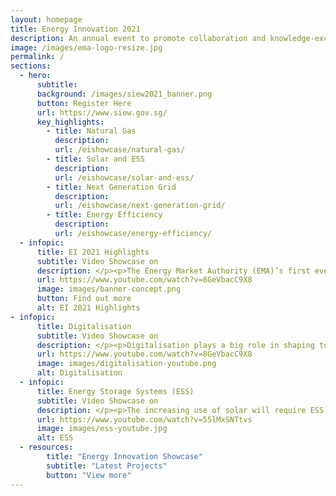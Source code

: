 ```yaml
---
layout: homepage
title: Energy Innovation 2021
description: An annual event to promote collaboration and knowledge-exchange among industry experts and the research community
image: /images/ema-logo-resize.jpg
permalink: /
sections:
  - hero:
      subtitle: 
      background: /images/siew2021_banner.png
      button: Register Here
      url: https://www.siew.gov.sg/
      key_highlights:
        - title: Natural Gas
          description: 
          url: /eishowcase/natural-gas/
        - title: Solar and ESS
          description: 
          url: /eishowcase/solar-and-ess/
        - title: Next Generation Grid
          description: 
          url: /eishowcase/next-generation-grid/
        - title: Energy Efficiency
          description: 
          url: /eishowcase/energy-efficiency/
  - infopic:
      title: EI 2021 Highlights
      subtitle: Video Showcase on
      description: </p><p>The Energy Market Authority (EMA)’s first ever virtual Energy Innovation 2021 allowed for knowledge sharing and networking amongst the industry players and research community. Find out more of what happened on our Energy Innovation website, and we look forward to seeing you at our upcoming Energy Innovation and EMA events.</p><figure class="mse-infopic-media-right is-16by9"><iframe width="560" height="315" src="https://www.youtube.com/embed/8GeVbacC9X8" frameborder="0" allow="accelerometer; autoplay; clipboard-write; encrypted-media; gyroscope; picture-in-picture" allowfullscreen></iframe></figure><p class="mse-none">
      url: https://www.youtube.com/watch?v=8GeVbacC9X8
      image: images/banner-concept.png
      button: Find out more
      alt: EI 2021 Highlights
- infopic:
      title: Digitalisation
      subtitle: Video Showcase on
      description: </p><p>Digitalisation plays a big role in shaping tomorrow's energy future. We are working with the industry and research community to co-create innovative solutions to digitalise the energy sector to improve productivity and efficiency, maintain grid resilience and achieve carbon abatement.</p><figure class="mse-infopic-media-left is-16by9"><iframe width="560" height="315" src="https://www.youtube.com/embed/8GeVbacC9X8" frameborder="0" allow="accelerometer; autoplay; clipboard-write; encrypted-media; gyroscope; picture-in-picture" allowfullscreen></iframe></figure><p class="mse-none">
      url: https://www.youtube.com/watch?v=8GeVbacC9X8
      image: images/digitalisation-youtube.png
      alt: Digitalisation
  - infopic:
      title: Energy Storage Systems (ESS)
      subtitle: Video Showcase on
      description: </p><p>The increasing use of solar will require ESS to mitigate intermittency challenges. We are partnering industry stakeholders and the research community to co-create innovative ESS solutions.</p><figure class="mse-infopic-media-right is-16by9"><iframe width="560" height="315" src="https://www.youtube.com/embed/55lMxSNTtvs" frameborder="0" allow="accelerometer; autoplay; clipboard-write; encrypted-media; gyroscope; picture-in-picture" allowfullscreen></iframe></figure><p class="mse-none">
      url: https://www.youtube.com/watch?v=55lMxSNTtvs
      image: images/ess-youtube.jpg
      alt: ESS
  - resources:
        title: "Energy Innovation Showcase"
        subtitle: "Latest Projects"
        button: "View more"
---
```

